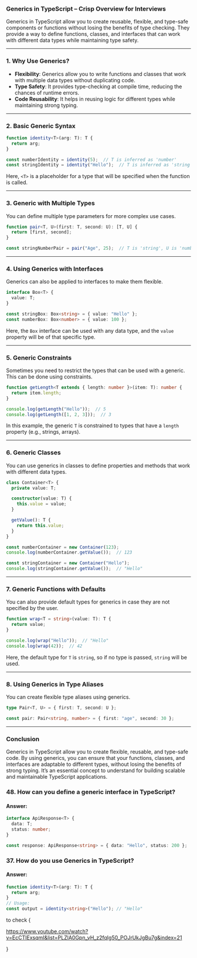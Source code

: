 

### **Generics in TypeScript – Crisp Overview for Interviews**

Generics in TypeScript allow you to create reusable, flexible, and type-safe components or functions without losing the benefits of type checking. They provide a way to define functions, classes, and interfaces that can work with different data types while maintaining type safety.

---

### **1. Why Use Generics?**

- **Flexibility**: Generics allow you to write functions and classes that work with multiple data types without duplicating code.
- **Type Safety**: It provides type-checking at compile time, reducing the chances of runtime errors.
- **Code Reusability**: It helps in reusing logic for different types while maintaining strong typing.

---

### **2. Basic Generic Syntax**

```typescript
function identity<T>(arg: T): T {
  return arg;
}

const numberIdentity = identity(5);  // T is inferred as 'number'
const stringIdentity = identity("Hello");  // T is inferred as 'string'
```

Here, `<T>` is a placeholder for a type that will be specified when the function is called.

---

### **3. Generic with Multiple Types**

You can define multiple type parameters for more complex use cases.

```typescript
function pair<T, U>(first: T, second: U): [T, U] {
  return [first, second];
}

const stringNumberPair = pair("Age", 25);  // T is 'string', U is 'number'
```

---

### **4. Using Generics with Interfaces**

Generics can also be applied to interfaces to make them flexible.

```typescript
interface Box<T> {
  value: T;
}

const stringBox: Box<string> = { value: "Hello" };
const numberBox: Box<number> = { value: 100 };
```

Here, the `Box` interface can be used with any data type, and the `value` property will be of that specific type.

---

### **5. Generic Constraints**

Sometimes you need to restrict the types that can be used with a generic. This can be done using constraints.

```typescript
function getLength<T extends { length: number }>(item: T): number {
  return item.length;
}

console.log(getLength("Hello"));  // 5
console.log(getLength([1, 2, 3]));  // 3
```

In this example, the generic `T` is constrained to types that have a `length` property (e.g., strings, arrays).

---

### **6. Generic Classes**

You can use generics in classes to define properties and methods that work with different data types.

```typescript
class Container<T> {
  private value: T;

  constructor(value: T) {
    this.value = value;
  }

  getValue(): T {
    return this.value;
  }
}

const numberContainer = new Container(123);
console.log(numberContainer.getValue());  // 123

const stringContainer = new Container("Hello");
console.log(stringContainer.getValue());  // "Hello"
```

---

### **7. Generic Functions with Defaults**

You can also provide default types for generics in case they are not specified by the user.

```typescript
function wrap<T = string>(value: T): T {
  return value;
}

console.log(wrap("Hello"));  // "Hello"
console.log(wrap(42));  // 42
```

Here, the default type for `T` is `string`, so if no type is passed, `string` will be used.

---

### **8. Using Generics in Type Aliases**

You can create flexible type aliases using generics.

```typescript
type Pair<T, U> = { first: T, second: U };

const pair: Pair<string, number> = { first: "age", second: 30 };
```

---

### **Conclusion**

Generics in TypeScript allow you to create flexible, reusable, and type-safe code. By using generics, you can ensure that your functions, classes, and interfaces are adaptable to different types, without losing the benefits of strong typing. It’s an essential concept to understand for building scalable and maintainable TypeScript applications.

### **48. How can you define a generic interface in TypeScript?**

#### **Answer:**

```typescript
interface ApiResponse<T> {
  data: T;
  status: number;
}

const response: ApiResponse<string> = { data: "Hello", status: 200 };
```





### **37. How do you use Generics in TypeScript?**

#### **Answer:**

```typescript
function identity<T>(arg: T): T {
  return arg;
}
// Usage:
const output = identity<string>("Hello"); // "Hello"
```




to check {

https://www.youtube.com/watch?v=EcCTIExsqmI&list=PLZlA0Gpn_vH_z2fqIg50_POJrUkJgBu7g&index=21


}